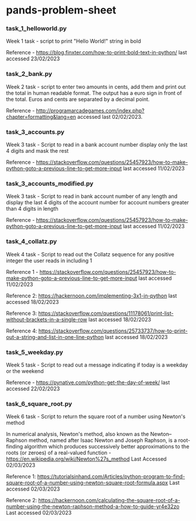 # pands-problem-sheet


### task_1_helloworld.py 

Week 1 task - script to print "Hello World!" string in bold

Reference - https://blog.finxter.com/how-to-print-bold-text-in-python/ last accessed 23/02/2023


### task_2_bank.py 

Week 2 task - script to enter two amounts in cents, add them and print out the total in human readable format. The output has a euro sign in front of the total. Euros and cents are separated by a decimal point.

Reference - http://programarcadegames.com/index.php?chapter=formatting&lang=en accessed last  02/02/2023.


### task_3_accounts.py

Week 3 task - Script to read in a bank account number display only the last 4 digits and mask the rest

Reference - https://stackoverflow.com/questions/25457923/how-to-make-python-goto-a-previous-line-to-get-more-input last accessed 11/02/2023 


### task_3_accounts_modified.py

Week 3 task - Script to read in bank account number of any length and display the last 4 digits of the account number for account numbers greater than 4 digits in length 

Reference - https://stackoverflow.com/questions/25457923/how-to-make-python-goto-a-previous-line-to-get-more-input last accessed 11/02/2023


### task_4_collatz.py

Week 4 task - Script to read out the Collatz sequence for any positive integer the user reads in including 1

Reference 1 - https://stackoverflow.com/questions/25457923/how-to-make-python-goto-a-previous-line-to-get-more-input last accessed 11/02/2023

Reference 2: https://hackernoon.com/implementing-3x1-in-python last accessed 18/02/2023

Reference 3: https://stackoverflow.com/questions/11178061/print-list-without-brackets-in-a-single-row last accessed 18/02/2023

Reference 4:  https://stackoverflow.com/questions/25733737/how-to-print-out-a-string-and-list-in-one-line-python last accessed 18/02/2023


### task_5_weekday.py

Week 5 task - Script to read out a message indicating if today is a weekday or the weekend

Reference - https://pynative.com/python-get-the-day-of-week/ last accessed 22/02/2023

### task_6_square_root.py
Week 6 task - Script to return the square root of a number using Newton's method

In numerical analysis, Newton's method, also known as the Newton–Raphson method, named after Isaac Newton and
Joseph Raphson, is a root-finding algorithm which produces successively better approximations to the roots
(or zeroes) of a real-valued function - https://en.wikipedia.org/wiki/Newton%27s_method Last Accessed 02/03/2023

Reference 1: https://tutorialsinhand.com/Articles/python-program-to-find-square-root-of-a-number-using-newton-square-root-formula.aspx
 Last accessed 02/03/2023

Reference 2:
https://hackernoon.com/calculating-the-square-root-of-a-number-using-the-newton-raphson-method-a-how-to-guide-yr4e32zo
Last accessed 02/03/2023